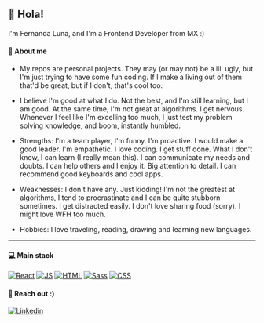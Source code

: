 ## 👋  Hola!
I'm Fernanda Luna, and I'm a Frontend Developer from MX :) 

#### 🌸  About me
- My repos are personal projects. They may (or may not) be a lil' ugly, but I'm just trying to have some fun coding. If I make a living out of them that'd be great, but if I don't, that's cool too. 
- I believe I'm good at what I do. Not the best, and I'm still learning, but I am good. At the same time, I'm not great at algorithms. I get nervous. Whenever I feel like I'm excelling too much, I just test my problem solving knowledge, and boom, instantly humbled. 
- Strengths: I'm a team player, I'm funny. I'm proactive. I would make a good leader. I'm empathetic. I love coding. I get stuff done. What I don't know, I can learn (I really mean this). I can communicate my needs and doubts. I can help others and I enjoy it. Big attention to detail. I can recommend good keyboards and cool apps. 
- Weaknesses: I don't have any. Just kidding! I'm not the greatest at algorithms, I tend to procrastinate and I can be quite stubborn sometimes. I get distracted easily. I don't love sharing food (sorry). I might love WFH too much. 

- Hobbies: I love traveling, reading, drawing and learning new languages. 

<hr>

#### 💻  Main stack
[![React](https://img.shields.io/badge/-React-black?style=flat-square&logo=react&link=https://github.com/ferlu/)](https://github.com/ferlu/) [![JS](https://img.shields.io/badge/-JS-black?style=flat-square&logo=javascript&link=https://github.com/ferlu/)](https://github.com/ferlu/) [![HTML](https://img.shields.io/badge/-HTML-E34F26?style=flat-square&logo=html5&logoColor=white&link=https://github.com/ferlu/)](https://github.com/ferlu/) [![Sass](https://img.shields.io/badge/-Sass-FF69B4?style=flat-square&logo=sass&logoColor=white&link=https://github.com/ferlu/)](https://github.com/ferlu/) [![CSS](https://img.shields.io/badge/-CSS-1572B6?style=flat-square&logo=css3&link=https://github.com/ferlu/)](https://github.com/ferlu/)


#### 📮  Reach out :)
[![Linkedin](https://img.shields.io/badge/-LinkedIn-blue?style=flat-square&logo=linkedin&logoColor=white&link=https://www.linkedin.com/in/fernandalu/)](https://www.linkedin.com/in/fernandalu/)


<!--
**ferlu/ferlu** is a ✨ _special_ ✨ repository because its `README.md` (this file) appears on your GitHub profile.

Here are some ideas to get you started:

- 🔭 I’m currently working on ...
- 🌱 I’m currently learning ...
- 👯 I’m looking to collaborate on ...
- 🤔 I’m looking for help with ...
- 💬 Ask me about ...
- 📫 How to reach me: ...
- 😄 Pronouns: ...
- ⚡ Fun fact: ...
-->
